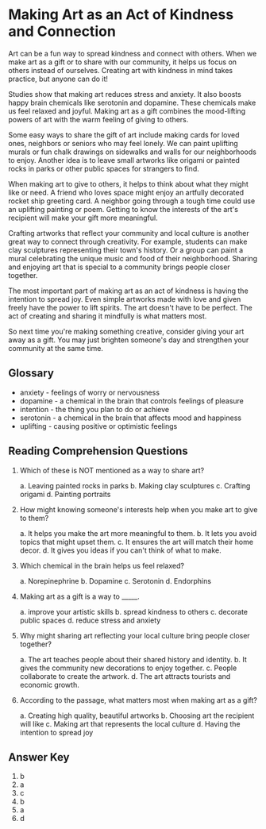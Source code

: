 # Making Art as an Act of Kindness and Connection

Art can be a fun way to spread kindness and connect with others. When we make art as a gift or to share with our community, it helps us focus on others instead of ourselves. Creating art with kindness in mind takes practice, but anyone can do it!

Studies show that making art reduces stress and anxiety. It also boosts happy brain chemicals like serotonin and dopamine. These chemicals make us feel relaxed and joyful. Making art as a gift combines the mood-lifting powers of art with the warm feeling of giving to others.

Some easy ways to share the gift of art include making cards for loved ones, neighbors or seniors who may feel lonely. We can paint uplifting murals or fun chalk drawings on sidewalks and walls for our neighborhoods to enjoy. Another idea is to leave small artworks like origami or painted rocks in parks or other public spaces for strangers to find.

When making art to give to others, it helps to think about what they might like or need. A friend who loves space might enjoy an artfully decorated rocket ship greeting card. A neighbor going through a tough time could use an uplifting painting or poem. Getting to know the interests of the art's recipient will make your gift more meaningful.

Crafting artworks that reflect your community and local culture is another great way to connect through creativity. For example, students can make clay sculptures representing their town's history. Or a group can paint a mural celebrating the unique music and food of their neighborhood. Sharing and enjoying art that is special to a community brings people closer together.

The most important part of making art as an act of kindness is having the intention to spread joy. Even simple artworks made with love and given freely have the power to lift spirits. The art doesn't have to be perfect. The act of creating and sharing it mindfully is what matters most.

So next time you're making something creative, consider giving your art away as a gift. You may just brighten someone's day and strengthen your community at the same time.

## Glossary

- anxiety - feelings of worry or nervousness
- dopamine - a chemical in the brain that controls feelings of pleasure
- intention - the thing you plan to do or achieve
- serotonin - a chemical in the brain that affects mood and happiness
- uplifting - causing positive or optimistic feelings

## Reading Comprehension Questions

1. Which of these is NOT mentioned as a way to share art?

   a. Leaving painted rocks in parks
   b. Making clay sculptures
   c. Crafting origami
   d. Painting portraits

2. How might knowing someone's interests help when you make art to give to them?

   a. It helps you make the art more meaningful to them.
   b. It lets you avoid topics that might upset them.
   c. It ensures the art will match their home decor.
   d. It gives you ideas if you can't think of what to make.

3. Which chemical in the brain helps us feel relaxed?

   a. Norepinephrine
   b. Dopamine
   c. Serotonin
   d. Endorphins

4. Making art as a gift is a way to _____.

   a. improve your artistic skills
   b. spread kindness to others
   c. decorate public spaces
   d. reduce stress and anxiety

5. Why might sharing art reflecting your local culture bring people closer together?

   a. The art teaches people about their shared history and identity.
   b. It gives the community new decorations to enjoy together.
   c. People collaborate to create the artwork.
   d. The art attracts tourists and economic growth.

6. According to the passage, what matters most when making art as a gift?

   a. Creating high quality, beautiful artworks
   b. Choosing art the recipient will like
   c. Making art that represents the local culture
   d. Having the intention to spread joy

## Answer Key

1. b
2. a
3. c
4. b
5. a
6. d

